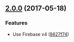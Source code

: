 <a name="2.0.0"></a>
## [2.0.0](https://github.com/cartant/firebase-thermite-ng/compare/v1.0.0...v2.0.0) (2017-05-18)

### Features

* Use Firebase v4 ([8627f74](https://github.com/cartant/firebase-thermite-ng/commit/8627f74))